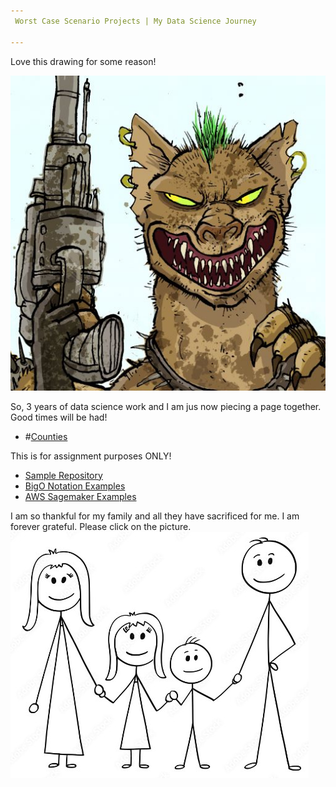 ```yaml
---
 Worst Case Scenario Projects | My Data Science Journey

---
```




  Love this drawing for some reason!


![My Picture](/pics/mongooseclip2_GH.jpg)

So, 3 years of data science work and I am jus now piecing a page together. Good times will be had!

- #[Counties](/counties/index.md)

This is for assignment purposes ONLY!

- [Sample Repository](https://github.com/WorstCase26/BUAD-Launch)
- [BigO Notation Examples](https://github.com/WorstCase26/CTCI-BigO-Examples-Python)
- [AWS Sagemaker Examples](https://github.com/WorstCase26/amazon-sagemaker-examples)
  






I am so thankful for my family and all they have sacrificed for me. I am forever grateful. Please click on the picture.
[![Family](pics/family.jpg)](https://www.youtube.com/watch?v=LfxY1sg5_rw)



